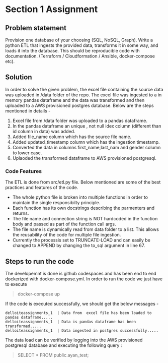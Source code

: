 # Section 1 Assignment
## Problem statement
Provision one database of your choosing (SQL, NoSQL, Graph).  Write a python ETL that ingests the provided data, transforms it in some way, and loads it into the database. This should be reproducible code with documentation. (Terraform / Cloudformation / Ansible, docker-compose etc). 
## Solution
In order to solve the given problem, the excel file containing the source data was uploaded in /data folder of the repo. The excel file was ingested to a in memory pandas dataframe and the data was transformed and then uploaded to a AWS provisioned postgres database. Below are the steps mentioned in details - 

1. Excel file from /data folder was uploaded to a pandas dataframe.
2. In the pandas dataframe an unique , not null idex column (different than id column in data) was added.
3. Added file_name column which has the source file name.
4. Added updated_timestamp column which has the ingestion timestamp.
5. Converted the data in columns first_name,last_nam and gender column to lower case.
6. Uplaoded the transformed dataframe to AWS provisioned postgresql.

### Code Features

The ETL is done from src/etl.py file. Below mentioned are some of the best practices and features of the code.

* The whole python file is broken into multiple functions in order to maintain the single responsibilty principle.
* Each function has its own docstrings describing the parmenters and returns.
* The file name and connection string is NOT hardcoded in the function body and passed as part of the function call args.
* The file name is dynamically read from data folder to a list. This allows the reusability of the code for multiple file ingestion. 
* Currently the processis set to TRUNCATE-LOAD and can easily be changed to APPEND by changing the to_sql argument in line 67.

## Steps to run the code

The developemnt is done is github codespaces and has been end to end dockerized with docker-compose.yml. In order to run the code we just have to execute 
>  docker-compose up


If the code is executed successfully, we should get the below messages -

```
delloiteassignments_1  | Data from  excel file has been loaded to pandas dataframe.....
delloiteassignments_1  | Data is pandas dataframe has been transformed.....
delloiteassignments_1  | Data ingested in postgres successfully.....
```
The data load can be verified by logging into the AWS provisioned postgresql  database and executing the following query : 

> SELECT * FROM public.ayan_test;

